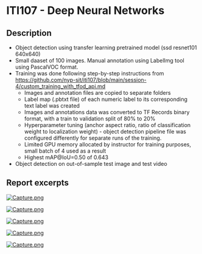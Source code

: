 # ITI107 - Deep Neural Networks

## **Description**
- Object detection using transfer learning pretrained model (ssd resnet101 640x640)
- Small daaset of 100 images. Manual annotation using LabelImg tool using PascalVOC format.
- Training was done following step-by-step instructions from https://github.com/nyp-sit/iti107/blob/main/session-4/custom_training_with_tfod_api.md
    - Images and annotation files are copied to separate folders
    - Label map (.pbtxt file) of each numeric label to its corresponding text label was created
    - Images and annotations data was converted to TF Records binary format, with a train to validation split of 80% to 20%
    - Hyperparameter tuning (anchor aspect ratio, ratio of classification weight to localization weight) - object detection pipeline file was configured differently for separate runs of the training. 
    - Limited GPU memory allocated by instructor for training purposes, small batch of 4 used as a result
    - Highest mAP@IoU=0.50 of 0.643
- Object detection on out-of-sample test image and test video


## **Report excerpts**
[![Capture.png](https://i.postimg.cc/8C7YtjLg/Capture.png)](https://postimg.cc/VSc4Ns7K)

[![Capture.png](https://i.postimg.cc/Yq8y713w/Capture.png)](https://postimg.cc/pphBY540)

[![Capture.png](https://i.postimg.cc/wxQw5hns/Capture.png)](https://postimg.cc/bdd0p2yz)

[![Capture.png](https://i.postimg.cc/y8MhCdwH/Capture.png)](https://postimg.cc/zykHnJzt)

[![Capture.png](https://i.postimg.cc/L6qZ4Sk6/Capture.png)](https://postimg.cc/JGLhK9d9)
